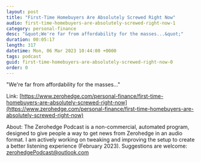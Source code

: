 ```yaml
---
layout: post
title: "First-Time Homebuyers Are Absolutely Screwed Right Now"
audio: first-time-homebuyers-are-absolutely-screwed-right-now-1
category: personal-finance
desc: "&quot;We're far from affordability for the masses...&quot;"
duration: 00:05:17
length: 317
datetime: Mon, 06 Mar 2023 10:44:00 +0000
tags: podcast
guid: first-time-homebuyers-are-absolutely-screwed-right-now-0
order: 0
---
```

&quot;We're far from affordability for the masses...&quot;

Link: [https://www.zerohedge.com/personal-finance/first-time-homebuyers-are-absolutely-screwed-right-now](https://www.zerohedge.com/personal-finance/first-time-homebuyers-are-absolutely-screwed-right-now)

About: The Zerohedge Podcast is a non-commercial, automated program, designed to give people a way to get news from Zerohedge in an audio format.  I am actively working on tweaking and improving the setup to create a better listening experience (February 2023).  Suggestions are welcome: [zerohedgePodcast@outlook.com](mailto:zerohedgePodcast@outlook.com)